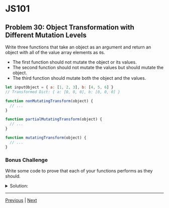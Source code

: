 # JS101
## Problem 30: Object Transformation with Different Mutation Levels

Write three functions that take an object as an argument and return an object with all of the value array elements as `0`s.

- The first function should not mutate the object or its values.
- The second function should not mutate the values but should mutate the object.
- The third function should mutate both the object and the values.

```js
let inputObject = { a: [1, 2, 3], b: [4, 5, 6] }
// Transformed Dict: { a: [0, 0, 0], b: [0, 0, 0] }

function nonMutatingTransform(object) {
  // ...
}

function partialMutatingTransform(object) {
  // ...
}

function mutatingTransform(object) {
  // ...
}
```

### Bonus Challenge
Write some code to prove that each of your functions performs as they should.

<details>
<summary>Solution:</summary>

```js
function nonMutatingTransform(object) {
  const newObj = {};
  for (let key in object) {
    newObj[key] = object[key].map(el => 0);
  }
  return newObj;
}

function partialMutatingTransform(object) {
  for (let key in object) {
    object[key] = object[key].map(el => 0);
  }
  return object;
}

function mutatingTransform(object) {
  for (let key in object) {
    object[key].forEach((_, idx) => {
      object[key][idx] = 0;
    });
  }
  return object;
}
```

**Bonus Challenge - Proof:**

```js
// Test 1: nonMutatingTransform
let obj1 = { a: [1, 2, 3], b: [4, 5, 6] };
let originalA1 = obj1.a;
let result1 = nonMutatingTransform(obj1);

console.log(obj1);           // { a: [1, 2, 3], b: [4, 5, 6] } - unchanged
console.log(result1);        // { a: [0, 0, 0], b: [0, 0, 0] } - new object
console.log(obj1 === result1);        // false - different objects
console.log(obj1.a === originalA1);   // true - same array
console.log(result1.a === originalA1); // false - different array

// Test 2: partialMutatingTransform
let obj2 = { a: [1, 2, 3], b: [4, 5, 6] };
let originalA2 = obj2.a;
let result2 = partialMutatingTransform(obj2);

console.log(obj2);           // { a: [0, 0, 0], b: [0, 0, 0] } - mutated
console.log(result2);        // { a: [0, 0, 0], b: [0, 0, 0] } - same object
console.log(obj2 === result2);        // true - same object
console.log(obj2.a === originalA2);   // false - different array

// Test 3: mutatingTransform
let obj3 = { a: [1, 2, 3], b: [4, 5, 6] };
let originalA3 = obj3.a;
let result3 = mutatingTransform(obj3);

console.log(obj3);           // { a: [0, 0, 0], b: [0, 0, 0] } - mutated
console.log(result3);        // { a: [0, 0, 0], b: [0, 0, 0] } - same object
console.log(obj3 === result3);        // true - same object
console.log(obj3.a === originalA3);   // true - same array, mutated
```

</details>

---

[Previous](029.md) | [Next](031.md)

